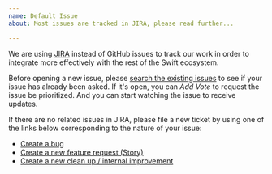 ```yaml
---
name: Default Issue
about: Most issues are tracked in JIRA, please read further...

---
```


We are using [JIRA](https://bugs.swift.org) instead of GitHub issues to track
our work in order to integrate more effectively with the rest of the Swift
ecosystem.

Before opening a new issue, please [search the existing
issues](https://bugs.swift.org/issues/?jql=project%20%3D%20TF) to see if your
issue has already been asked. If it's open, you can _Add Vote_ to request
the issue be prioritized. And you can start watching the issue to receive
updates.

If there are no related issues in JIRA, please file a new ticket by using one
of the links below corresponding to the nature of your issue:

  - [Create a bug](https://bugs.swift.org/secure/CreateIssue.jspa?issuetype=10006&pid=10100)
  - [Create a new feature request (Story)](https://bugs.swift.org/secure/CreateIssue.jspa?issuetype=10001&pid=10100)
  - [Create a new clean up / internal improvement](https://bugs.swift.org/secure/CreateIssue.jspa?issuetype=10003&pid=10100)

